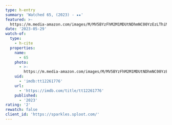 ```yaml
---
type: h-entry
summary: 'Watched 65, (2023) - ★★'
featured: >-
  https://m.media-amazon.com/images/M/MV5BYzFhM2M1MDUtNDhmNC00YzEzLThiMzctYWYxZTc0MGJhNWYyXkEyXkFqcGdeQXVyMTUzMTg2ODkz._V1_SX300.jpg
date: '2023-05-29'
watch-of:
  type:
    - h-cite
  properties:
    name:
      - 65
    photo:
      - >-
        https://m.media-amazon.com/images/M/MV5BYzFhM2M1MDUtNDhmNC00YzEzLThiMzctYWYxZTc0MGJhNWYyXkEyXkFqcGdeQXVyMTUzMTg2ODkz._V1_SX300.jpg
    uid:
      - 'imdb:tt12261776'
    url:
      - 'https://imdb.com/title/tt12261776'
    published:
      - '2023'
rating: '2'
rewatch: false
client_id: 'https://sparkles.sploot.com/'
---
```

